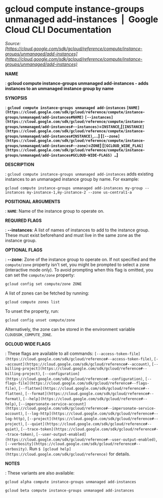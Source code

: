 # gcloud compute instance-groups unmanaged add-instances  |  Google Cloud CLI Documentation

*Source: [https://cloud.google.com/sdk/gcloud/reference/compute/instance-groups/unmanaged/add-instances](https://cloud.google.com/sdk/gcloud/reference/compute/instance-groups/unmanaged/add-instances)*

**NAME**

: **gcloud compute instance-groups unmanaged add-instances - adds instances to an unmanaged instance group by name**

**SYNOPSIS**

: **`gcloud compute instance-groups unmanaged add-instances` `[NAME](https://cloud.google.com/sdk/gcloud/reference/compute/instance-groups/unmanaged/add-instances#NAME)` `[--instances](https://cloud.google.com/sdk/gcloud/reference/compute/instance-groups/unmanaged/add-instances#--instances)`=`INSTANCE`,[`[INSTANCE](https://cloud.google.com/sdk/gcloud/reference/compute/instance-groups/unmanaged/add-instances#INSTANCE)`,…] [`[--zone](https://cloud.google.com/sdk/gcloud/reference/compute/instance-groups/unmanaged/add-instances#--zone)`=`ZONE`] [`[GCLOUD_WIDE_FLAG](https://cloud.google.com/sdk/gcloud/reference/compute/instance-groups/unmanaged/add-instances#GCLOUD-WIDE-FLAGS) …`]**

**DESCRIPTION**

: `gcloud compute instance-groups unmanaged add-instances` adds
existing instances to an unmanaged instance group by name. For example:

```
gcloud compute instance-groups unmanaged add-instances my-group --instances my-instance-1,my-instance-2 --zone us-central1-a
```

**POSITIONAL ARGUMENTS**

: **`NAME`**:
Name of the instance group to operate on.

**REQUIRED FLAGS**

: **--instances**:
A list of names of instances to add to the instance group. These must exist
beforehand and must live in the same zone as the instance group.

**OPTIONAL FLAGS**

: **--zone**:
Zone of the instance group to operate on. If not specified and the
``compute/zone`` property isn't set, you might
be prompted to select a zone (interactive mode only).
To avoid prompting when this flag is omitted, you can set the
``compute/zone`` property:

```
gcloud config set compute/zone ZONE
```

A list of zones can be fetched by running:

```
gcloud compute zones list
```

To unset the property, run:

```
gcloud config unset compute/zone
```

Alternatively, the zone can be stored in the environment variable
``CLOUDSDK_COMPUTE_ZONE``.

**GCLOUD WIDE FLAGS**

: These flags are available to all commands: `[--access-token-file](https://cloud.google.com/sdk/gcloud/reference#--access-token-file)`,
`[--account](https://cloud.google.com/sdk/gcloud/reference#--account)`, `[--billing-project](https://cloud.google.com/sdk/gcloud/reference#--billing-project)`,
`[--configuration](https://cloud.google.com/sdk/gcloud/reference#--configuration)`,
`[--flags-file](https://cloud.google.com/sdk/gcloud/reference#--flags-file)`,
`[--flatten](https://cloud.google.com/sdk/gcloud/reference#--flatten)`, `[--format](https://cloud.google.com/sdk/gcloud/reference#--format)`, `[--help](https://cloud.google.com/sdk/gcloud/reference#--help)`, `[--impersonate-service-account](https://cloud.google.com/sdk/gcloud/reference#--impersonate-service-account)`,
`[--log-http](https://cloud.google.com/sdk/gcloud/reference#--log-http)`,
`[--project](https://cloud.google.com/sdk/gcloud/reference#--project)`, `[--quiet](https://cloud.google.com/sdk/gcloud/reference#--quiet)`, `[--trace-token](https://cloud.google.com/sdk/gcloud/reference#--trace-token)`, `[--user-output-enabled](https://cloud.google.com/sdk/gcloud/reference#--user-output-enabled)`,
`[--verbosity](https://cloud.google.com/sdk/gcloud/reference#--verbosity)`.
Run `$ [gcloud help](https://cloud.google.com/sdk/gcloud/reference)` for details.

**NOTES**

: These variants are also available:

```
gcloud alpha compute instance-groups unmanaged add-instances
```

```
gcloud beta compute instance-groups unmanaged add-instances
```